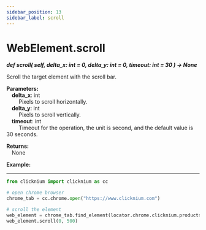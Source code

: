 ```yaml
---
sidebar_position: 13
sidebar_label: scroll
---
```

# WebElement.scroll

***def scroll(
        self,
        delta_x: int = 0,
        delta_y: int = 0,
        timeout: int = 30
    ) -> None***  

Scroll the target element with the scroll bar.

**Parameters:**  
    &emsp;**delta_x**: int   
        &emsp;&emsp; Pixels to scroll horizontally.  
    &emsp;**delta_y**: int   
        &emsp;&emsp; Pixels to scroll vertically.  
    &emsp;**timeout**: int  
        &emsp;&emsp; Timeout for the operation, the unit is second, and the default value is 30 seconds.

**Returns:**  
    &emsp;None

**Example:**
***
```python
from clicknium import clicknium as cc

# open chrome browser
chrome_tab = cc.chrome.open("https://www.clicknium.com")

# scroll the element
web_element = chrome_tab.find_element(locator.chrome.clicknium.products_panel)
web_element.scroll(0, 500)
```